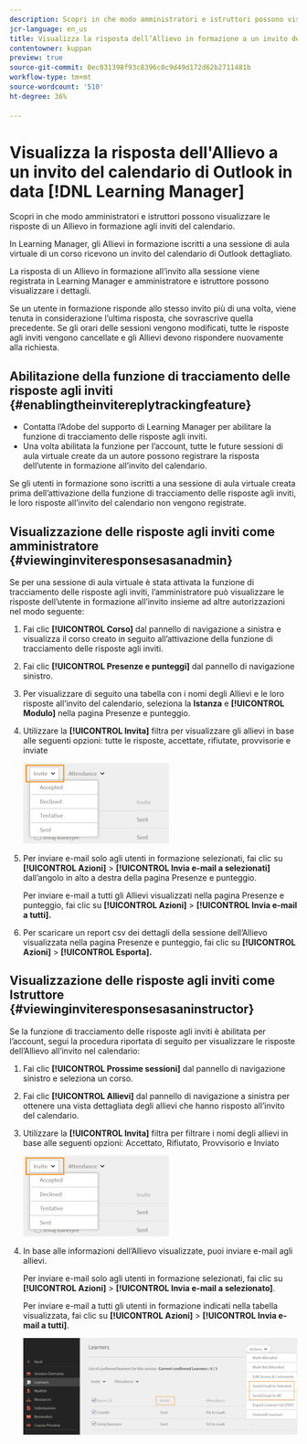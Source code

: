 ```yaml
---
description: Scopri in che modo amministratori e istruttori possono visualizzare le risposte di un Allievo in formazione agli inviti del calendario.
jcr-language: en_us
title: Visualizza la risposta dell’Allievo in formazione a un invito del calendario di Outlook in Learning Manager
contentowner: kuppan
preview: true
source-git-commit: 0ec031398f93c8396c0c9d49d172d62b2711481b
workflow-type: tm+mt
source-wordcount: '510'
ht-degree: 36%

---
```




# Visualizza la risposta dell&#39;Allievo a un invito del calendario di Outlook in data [!DNL Learning Manager]

Scopri in che modo amministratori e istruttori possono visualizzare le risposte di un Allievo in formazione agli inviti del calendario.

In Learning Manager, gli Allievi in formazione iscritti a una sessione di aula virtuale di un corso ricevono un invito del calendario di Outlook dettagliato.

La risposta di un Allievo in formazione all’invito alla sessione viene registrata in Learning Manager e amministratore e istruttore possono visualizzare i dettagli.

Se un utente in formazione risponde allo stesso invito più di una volta, viene tenuta in considerazione l’ultima risposta, che sovrascrive quella precedente. Se gli orari delle sessioni vengono modificati, tutte le risposte agli inviti vengono cancellate e gli Allievi devono rispondere nuovamente alla richiesta.

## Abilitazione della funzione di tracciamento delle risposte agli inviti {#enablingtheinvitereplytrackingfeature}

* Contatta l’Adobe del supporto di Learning Manager per abilitare la funzione di tracciamento delle risposte agli inviti.
* Una volta abilitata la funzione per l’account, tutte le future sessioni di aula virtuale create da un autore possono registrare la risposta dell’utente in formazione all’invito del calendario.

Se gli utenti in formazione sono iscritti a una sessione di aula virtuale creata prima dell’attivazione della funzione di tracciamento delle risposte agli inviti, le loro risposte all’invito del calendario non vengono registrate.

## Visualizzazione delle risposte agli inviti come amministratore {#viewinginviteresponsesasanadmin}

Se per una sessione di aula virtuale è stata attivata la funzione di tracciamento delle risposte agli inviti, l’amministratore può visualizzare le risposte dell’utente in formazione all’invito insieme ad altre autorizzazioni nel modo seguente:

1. Fai clic **[!UICONTROL Corso]** dal pannello di navigazione a sinistra e visualizza il corso creato in seguito all’attivazione della funzione di tracciamento delle risposte agli inviti.
1. Fai clic **[!UICONTROL Presenze e punteggi]** dal pannello di navigazione sinistro.
1. Per visualizzare di seguito una tabella con i nomi degli Allievi e le loro risposte all’invito del calendario, seleziona la **Istanza** e **[!UICONTROL Modulo]** nella pagina Presenze e punteggio.
1. Utilizzare la **[!UICONTROL Invita]** filtra per visualizzare gli allievi in base alle seguenti opzioni: tutte le risposte, accettate, rifiutate, provvisorie e inviate

   ![](assets/invite-filter.png)

1. Per inviare e-mail solo agli utenti in formazione selezionati, fai clic su **[!UICONTROL Azioni]** > **[!UICONTROL Invia e-mail a selezionati]** dall’angolo in alto a destra della pagina Presenze e punteggio.

   Per inviare e-mail a tutti gli Allievi visualizzati nella pagina Presenze e punteggio, fai clic su **[!UICONTROL Azioni]** > **[!UICONTROL Invia e-mail a tutti].**

1. Per scaricare un report csv dei dettagli della sessione dell’Allievo visualizzata nella pagina Presenze e punteggio, fai clic su **[!UICONTROL Azioni]** > **[!UICONTROL Esporta].**

## Visualizzazione delle risposte agli inviti come Istruttore {#viewinginviteresponsesasaninstructor}

Se la funzione di tracciamento delle risposte agli inviti è abilitata per l’account, segui la procedura riportata di seguito per visualizzare le risposte dell’Allievo all’invito nel calendario:

1. Fai clic **[!UICONTROL Prossime sessioni]** dal pannello di navigazione sinistro e seleziona un corso.
1. Fai clic **[!UICONTROL Allievi]** dal pannello di navigazione a sinistra per ottenere una vista dettagliata degli allievi che hanno risposto all’invito del calendario.
1. Utilizzare la **[!UICONTROL Invita]** filtra per filtrare i nomi degli allievi in base alle seguenti opzioni: Accettato, Rifiutato, Provvisorio e Inviato

   ![](assets/invite-filter.png)

1. In base alle informazioni dell’Allievo visualizzate, puoi inviare e-mail agli allievi.

   Per inviare e-mail solo agli utenti in formazione selezionati, fai clic su **[!UICONTROL Azioni]** > **[!UICONTROL Invia e-mail a selezionato]**.

   Per inviare e-mail a tutti gli utenti in formazione indicati nella tabella visualizzata, fai clic su **[!UICONTROL Azioni]** > **[!UICONTROL Invia e-mail a tutti]**.

   ![](assets/instructor-actions1.png)

